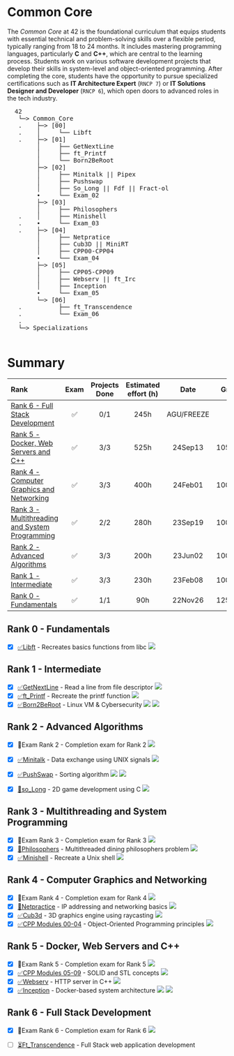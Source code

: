 # Common Core

The *Common Core* at 42 is the foundational curriculum that equips students with essential technical and problem-solving skills over a flexible period, typically ranging from 18 to 24 months. It includes mastering programming languages, particularly **C** and **C++**, which are central to the learning process. Students work on various software development projects that develop their skills in system-level and object-oriented programming. After completing the core, students have the opportunity to pursue specialized certifications such as **IT Architecture Expert** (`RNCP 7`) or **IT Solutions Designer and Developer** (`RNCP 6`), which open doors to advanced roles in the tech industry.

<pre>
  42
   └─> Common_Core
   .    ├─> [00]
   .    │     └── Libft
   .    ├─> [01]
        │     ├── GetNextLine
        │     ├── ft_Printf
        │     └── Born2BeRoot
        ├─> [02]
        │     ├── Minitalk || Pipex
        │     ├── Pushswap
        │     ├── So_Long || Fdf || Fract-ol
        ∙     └── Exam_02
        ├─> [03]
        │     ├── Philosophers
   .    │     ├── Minishell
   .    ∙     └── Exam_03
   .    ├─> [04]
        │     ├── Netpratice
        │     ├── Cub3D || MiniRT
        │     ├── CPP00-CPP04
        ∙     └── Exam_04
        ├─> [05]
        │     ├── CPP05-CPP09
        │     ├── Webserv || ft_Irc
        │     ├── Inception
        ∙     └── Exam_05
        └─> [06]
   .          ├── ft_Transcendence
   .          └── Exam_06
   .
   └─> Specializations
  
</pre>

# Summary
| Rank	| Exam | Projects Done |	Estimated effort (h)	| Date | Grade |  
|:------|:----:|:-------------:|:----------------------:|:----:|:-----:|  
| [Rank 6 - Full Stack Development](#rank-6---full-stack-development) | ✅ | 0/1 | 245h | AGU/FREEZE | ⏳ |  
| [Rank 5 - Docker, Web Servers and C++](#rank-5---docker-web-servers-and-c++) | ✅ | 3/3 |	525h | 24Sep13 | 105/100 |  
| [Rank 4 - Computer Graphics and Networking](#rank-4---computer-graphics-and-networking) | ✅ | 3/3	| 400h | 24Feb01 | 100/100 |  
| [Rank 3 - Multithreading and System Programming](#rank-3---multithreading-and-system-programming) | ✅ | 2/2	| 280h | 23Sep19 | 100/100 |  
| [Rank 2 - Advanced Algorithms](#rank-2---advanced-algorithms) | ✅ | 3/3	| 200h | 23Jun02 | 100/100 |  
| [Rank 1 - Intermediate](#rank-1---intermediate) | ✅ | 3/3	| 230h | 23Feb08 | 100/100 |  
| [Rank 0 - Fundamentals](#rank-0---fundamentals) | ✅ | 1/1	| 90h | 22Nov26 | 125/100 |  


## Rank 0 - Fundamentals
- [X] [✅Libft](https://github.com/pin3dev/42_Libft) - Recreates basics functions from libc <img src="https://img.shields.io/badge/grade-125%2F125-yellow?style=flat&logo=42&labelColor=gray"/> 

## Rank 1 - Intermediate
- [X] [✅GetNextLine](https://github.com/pin3dev/42_GetNextLine) - Read a line from file descriptor <img src="https://img.shields.io/badge/grade-125%2F125-yellow?style=flat&logo=42&labelColor=gray"/> 
- [X] [✅ft_Printf](https://github.com/pin3dev/42_ft_Printf) - Recreate the printf function <img src="https://img.shields.io/badge/grade-100%2F125-green?style=flat&logo=42&labelColor=gray"/> 
- [X] [✅Born2BeRoot](https://github.com/pin3dev/42_Born2BeRoot) - Linux VM & Cybersecurity <img src="https://img.shields.io/badge/grade-100%2F125-green?style=flat&logo=42&labelColor=gray"/> <img src="https://img.shields.io/badge/%F0%9F%94%ACtutorial-violet?style=flat&color=violet"/> 

## Rank 2 - Advanced Algorithms
- [X] 🔐Exam Rank 2 - Completion exam for Rank 2 <img src="https://img.shields.io/badge/grade-100%2F100-blue?style=flat&logo=42&labelColor=gray"/> 
- [X] [✅Minitalk](https://github.com/pin3dev/42_Minitalk) - Data exchange using UNIX signals <img src="https://img.shields.io/badge/grade-115%2F125-green?style=flat&logo=42&labelColor=gray"/> 
- [X] [✅PushSwap](https://github.com/pin3dev/42_PushSwap) - Sorting algorithm <img src="https://img.shields.io/badge/grade-100%2F125-green?style=flat&logo=42&labelColor=gray"/> <img src="https://img.shields.io/badge/%F0%9F%94%ACtutorial-violet?style=flat&color=violet"/> 
- [X] [🔐so_Long](link) - 2D game development using C <img src="https://img.shields.io/badge/grade-103%2F125-green?style=flat&logo=42&labelColor=gray"/> 


## Rank 3 - Multithreading and System Programming
- [X] 🔐Exam Rank 3 - Completion exam for Rank 3 <img src="https://img.shields.io/badge/grade-100%2F100-blue?style=flat&logo=42&labelColor=gray"/> 
- [X] [🔐Philosophers](link) - Multithreaded dining philosophers problem <img src="https://img.shields.io/badge/grade-100%2F125-green?style=flat&logo=42&labelColor=gray"/> 
- [X] [✅Minishell](https://github.com/pin3dev/42_Minishell) - Recreate a Unix shell <img src="https://img.shields.io/badge/grade-103%2F125-green?style=flat&logo=42&labelColor=gray"/> 

## Rank 4 - Computer Graphics and Networking
- [X] 🔐Exam Rank 4 - Completion exam for Rank 4 <img src="https://img.shields.io/badge/grade-100%2F100-blue?style=flat&logo=42&labelColor=gray"/> 
- [X] [🔐Netpractice](link) - IP addressing and networking basics <img src="https://img.shields.io/badge/grade-100%2F100-green?style=flat&logo=42&labelColor=gray"/> 
- [X] [✅Cub3d](https://github.com/pin3dev/42_cub3D) - 3D graphics engine using raycasting <img src="https://img.shields.io/badge/grade-100%2F125-green?style=flat&logo=42&labelColor=gray"/> 
- [X] [✅CPP Modules 00-04](https://github.com/pin3dev/42_CPP_Modules_00-04) - Object-Oriented Programming principles <img src="https://img.shields.io/badge/grade-100%2F100-blue?style=flat&logo=42&labelColor=gray"/> 

## Rank 5 - Docker, Web Servers and C++
- [X] 🔐Exam Rank 5 - Completion exam for Rank 5 <img src="https://img.shields.io/badge/grade-100%2F100-blue?style=flat&logo=42&labelColor=gray"/> 
- [X] [✅CPP Modules 05-09](https://github.com/pin3dev/42_CPP_Modules_05-09) - SOLID and STL concepts <img src="https://img.shields.io/badge/grade-100%2F100-blue?style=flat&logo=42&labelColor=gray"/> 
- [X] [✅Webserv](https://github.com/pin3dev/42_Webserv) - HTTP server in C++ <img src="https://img.shields.io/badge/grade-103%2F125-green?style=flat&logo=42&labelColor=gray"/> 
- [X] [✅Inception](https://github.com/pin3dev/42_Inception) - Docker-based system architecture <img src="https://img.shields.io/badge/grade-100%2F125-green?style=flat&logo=42&labelColor=gray"/> <img src="https://img.shields.io/badge/%F0%9F%94%ACtutorial-violet?style=flat&color=violet"/> 

## Rank 6 - Full Stack Development
- [X] 🔐Exam Rank 6 - Completion exam for Rank 6 <img src="https://img.shields.io/badge/grade-100%2F100-blue?style=flat&logo=42&labelColor=gray"/> 
- [ ] [⏳Ft_Transcendence](link) - Full Stack web application development 


<!--
| Rank | Project | Repo & Tutorial | Resume | Language | Grade | Estimated effort (h) | End date | 
|:----:|:-------:|:----------:|:------:|:--------:|:-----:|:--------------------:|:--------:|  
| 6 | Ft_transcendence | 🔐 | | | | 245h | in progress... |  
| 6 | ExamRank6 |  🔐 | Exam to finish rank 6. | <img src="https://skillicons.dev/icons?i=c&theme=dark&perline=16" />|  `100/100` | 3h | 24Sep13 |  
| 5 | [Inception](https://github.com/pin3dev/42_Inception) | 📂 ✅ | Docker and Docker Compose | <img src="https://skillicons.dev/icons?i=docker,bash,mysql,wordpress,nginx&theme=dark&perline=16" /> | `100/100` | 210h | 24Aug19 |  
| 5 | [Webserv](https://github.com/pin3dev/42_Webserv) | 📂 | Sockets, Multiplexing, HTTP & Python Script | <img src="https://skillicons.dev/icons?i=cpp,html,css,js,py&theme=dark&perline=16" /> | `110/125` | 175h | 24Jun21 |  
| 5 | [CPP05-09](https://github.com/pin3dev/42_CPP_Modules_05-09)  | 📂 | SOLID concepts & STL | <img src="https://skillicons.dev/icons?i=cpp&theme=dark&perline=16" /> | `100/100` | 140h | 24May29 | 
| 5 | ExamRank5 | 🔐 | Exam to finish rank 5. | <img src="https://skillicons.dev/icons?i=cpp&theme=dark&perline=16" /> | `100/100` | 3h | 24Apr12 |  
| 4 | [CPP00-04](https://github.com/pin3dev/42_CPP_Modules_00-04) | 📂✍🏻 | OOP concepts | <img src="https://skillicons.dev/icons?i=cpp&theme=dark&perline=16" /> | `100/100` | 70h | 24Feb01 |  
| 4 | [Cub3d](https://github.com/pin3dev/42_cub3D) | 📂 | 3D graphics engine using Raycasting | <img src="https://skillicons.dev/icons?i=c&theme=dark&perline=16" /> | `100/100` | 280h | 23Dec04 |  
| 4 | Netpratice | 🔐 | IP addressing | <img src="https://skillicons.dev/icons?i=bash&theme=dark&perline=16" />  | `100/100` | 50h | 23Oct06 |  
| 4 | ExamRank4 | 🔐 | Exam to finish rank 4. | <img src="https://skillicons.dev/icons?i=c&theme=dark&perline=16" /> | `100/100` | 3h | 23Sep26 |  
| 3 | [Minishell](https://github.com/pin3dev/42_Minishell) | 📂✍🏻 | Recreates teminal shell | <img src="https://skillicons.dev/icons?i=c&theme=dark&perline=16" /> | `100/100` | 210h | 23Sep19 |  
| 3 | Philosophers | 🔐 | Multiple-threads | <img src="https://skillicons.dev/icons?i=c&theme=dark&perline=16" /> | `100/100` | 70h | 23Aug03 |  
| 3 | ExamRank3 | 🔐 |Exam to finish rank 3. | <img src="https://skillicons.dev/icons?i=c&theme=dark&perline=16" /> | `100/100` | 3h | 23Jun07 |  
| 2 | so_Long | 🔐 | 2D game | <img src="https://skillicons.dev/icons?i=c&theme=dark&perline=16" />  | `103/100` | 70h | 23Jun02 |  
| 2 | [PushSwap](https://github.com/pin3dev/42_PushSwap) | 📂✅ | Sorting algorithm | <img src="https://skillicons.dev/icons?i=c&theme=dark&perline=16" /> | `100/100` | 70h | 23May19 |  
| 2 | ExamRank2 | 🔐 | Exam to finish rank 2. | <img src="https://skillicons.dev/icons?i=c&theme=dark&perline=16" /> | `100/100` | 3h | 23May03 |  
| 2 | [Minitalk](https://github.com/pin3dev/42_Minitalk) | 📂 | Data exchange using UNIX signals. | <img src="https://skillicons.dev/icons?i=c&theme=dark&perline=16" /> | `115/100` | 60h | 23Apr07 |  
| 1 | [Born2BeRoot](https://github.com/pin3dev/42_Born2BeRoot) | 📂✅ | VM and cybersecurity | <img src="https://skillicons.dev/icons?i=debian,bash&theme=dark&perline=16" /> | `100/100` | 50h | 23Feb08 |  
| 1 | [ft_Printf](https://github.com/pin3dev/42_ft_Printf) | 📂 | Recreates the printf function. | <img src="https://skillicons.dev/icons?i=c&theme=dark&perline=16" /> | `100/100` | 90h | 22Dec24 |  
| 1 | [GetNextLine](https://github.com/pin3dev/42_GetNextLine) | 📂| Read line from a fd. | <img src="https://skillicons.dev/icons?i=c&theme=dark&perline=16" /> | `125/100` | 90h | 22Dec03 |  
| 0 | [Libft](https://github.com/pin3dev/42_Libft/) | 📂 | Recreates basics functions from libc | <img src="https://skillicons.dev/icons?i=c&theme=dark&perline=16" /> | `125/100` | 90h | 22Nov26 |  
-->

